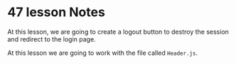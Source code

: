 # 47 lesson Notes

At this lesson, we are going to create a logout button to destroy the session and redirect to the login page.

At this lesson we are going to work with the file called `Header.js`.
